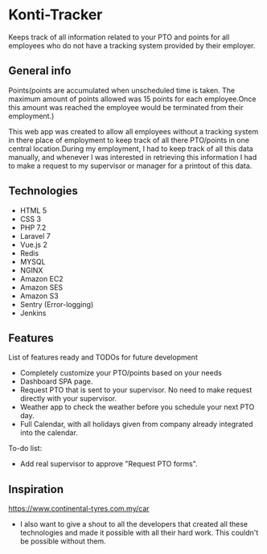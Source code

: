 # Konti-Tracker
Keeps track of all information related to your PTO and points for all employees who do not have a tracking system provided by their employer.

## General info
Points(points are accumulated when unscheduled time is taken. The maximum amount of points allowed was 15 points for each employee.Once this amount was reached
the employee would be terminated from their employment.)

This web app was created to allow all employees without a tracking system in there place of employment to keep track of all there PTO/points in one central location.During my employment, I had to keep track of all this data manually, and whenever I was interested in retrieving this information I had to make a request 
to my supervisor or manager for a printout of this data.

## Technologies
* HTML 5
* CSS 3
* PHP 7.2
* Laravel 7
* Vue.js 2
* Redis
* MYSQL
* NGINX
* Amazon EC2
* Amazon SES
* Amazon S3
* Sentry (Error-logging)
* Jenkins

## Features
List of features ready and TODOs for future development
* Completely customize your PTO/points based on your needs
* Dashboard SPA page.
* Request PTO that is sent to your supervisor. No need to make request directly with your supervisor.
* Weather app to check the weather before you schedule your next PTO day.
* Full Calendar, with all holidays given from company already integrated into the calendar.

To-do list:
* Add real supervisor to approve "Request PTO forms".

## Inspiration
https://www.continental-tyres.com.my/car
* I also want to give a shout to all the developers that created all these technologies and made it possible with all their hard work. This couldn't be 
possible without them.


